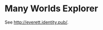 # Many Worlds Explorer

See <a href="http://everett.identity.pub/">http://everett.identity.pub/</a>.

